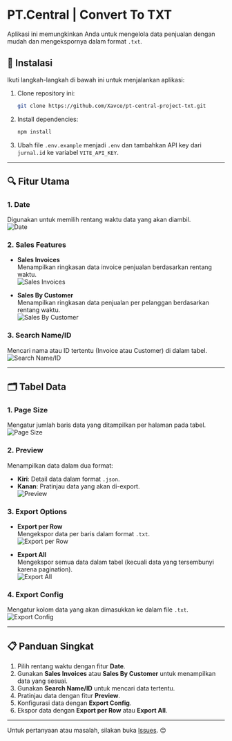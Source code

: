 # PT.Central | Convert To TXT

Aplikasi ini memungkinkan Anda untuk mengelola data penjualan dengan mudah dan mengekspornya dalam format `.txt`.

## 🚀 Instalasi

Ikuti langkah-langkah di bawah ini untuk menjalankan aplikasi:

1. Clone repository ini:
    ```bash
    git clone https://github.com/Xavce/pt-central-project-txt.git
    ```

2. Install dependencies:
    ```bash
    npm install
    ```

3. Ubah file `.env.example` menjadi `.env` dan tambahkan API key dari `jurnal.id` ke variabel `VITE_API_KEY`.

---

## 🔍 Fitur Utama

### 1. **Date**
Digunakan untuk memilih rentang waktu data yang akan diambil.  
![Date](https://github.com/user-attachments/assets/23280af7-4b18-4f6b-990f-7645e3902365)

### 2. **Sales Features**
- **Sales Invoices**  
  Menampilkan ringkasan data invoice penjualan berdasarkan rentang waktu.  
  ![Sales Invoices](https://github.com/user-attachments/assets/fbd09553-2ab8-4898-b638-23caf62875f4)
  
- **Sales By Customer**  
  Menampilkan ringkasan data penjualan per pelanggan berdasarkan rentang waktu.  
  ![Sales By Customer](https://github.com/user-attachments/assets/fbd09553-2ab8-4898-b638-23caf62875f4)

### 3. **Search Name/ID**
Mencari nama atau ID tertentu (Invoice atau Customer) di dalam tabel.  
![Search Name/ID](https://github.com/user-attachments/assets/c9f06c9b-e578-4e90-9dab-1e13a82c8ec1)

---

## 🗂️ Tabel Data

### 1. **Page Size**
Mengatur jumlah baris data yang ditampilkan per halaman pada tabel.  
![Page Size](https://github.com/user-attachments/assets/ee6165e8-7548-4e4b-bc15-0ac371970132)

### 2. **Preview**
Menampilkan data dalam dua format:  
- **Kiri**: Detail data dalam format `.json`.  
- **Kanan**: Pratinjau data yang akan di-export.  
![Preview](https://github.com/user-attachments/assets/68732d56-b77c-4beb-8c2c-ab11a97dd2c1)

### 3. **Export Options**
- **Export per Row**  
  Mengekspor data per baris dalam format `.txt`.  
  ![Export per Row](https://github.com/user-attachments/assets/e16d8064-d64d-42e3-a576-0e6191667744)
  
- **Export All**  
  Mengekspor semua data dalam tabel (kecuali data yang tersembunyi karena pagination).  
  ![Export All](https://github.com/user-attachments/assets/7c6e3a4f-ff33-4c9d-bbd5-4f568511c979)

### 4. **Export Config**
Mengatur kolom data yang akan dimasukkan ke dalam file `.txt`.  
![Export Config](https://github.com/user-attachments/assets/ae011219-e3b6-4f83-8298-97e97d6d0942)

---

## 📋 Panduan Singkat

1. Pilih rentang waktu dengan fitur **Date**.
2. Gunakan **Sales Invoices** atau **Sales By Customer** untuk menampilkan data yang sesuai.
3. Gunakan **Search Name/ID** untuk mencari data tertentu.
4. Pratinjau data dengan fitur **Preview**.
5. Konfigurasi data dengan **Export Config**.
6. Ekspor data dengan **Export per Row** atau **Export All**.

---

Untuk pertanyaan atau masalah, silakan buka [Issues](https://github.com/Xavce/pt-central-project-txt/issues). 😊
